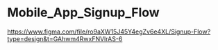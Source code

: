 # Mobile_App_Signup_Flow
https://www.figma.com/file/ro9aXW15J45Y4egZv6e4XL/Signup-Flow?type=design&t=GAhwm4RwxFNVlrAS-6
